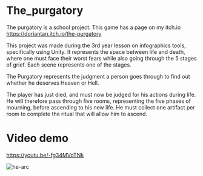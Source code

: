 # The_purgatory
The purgatory is a school project. This game has a page on my itch.io https://doriantan.itch.io/the-purgatory

This project was made during the 3rd year lesson on infographics tools, specifically using Unity. It represents the space between life and death, where one must face their worst fears while also going through the 5 stages of grief. Each scene represents one of the stages.

The Purgatory represents the judgment a person goes through to find out whether he deserves Heaven or Hell.

The player has just died, and must now be judged for his actions during life. He will therefore pass through five rooms, representing the five phases of mourning, before ascending to his new life. He must collect one artifact per room to complete the ritual that will allow him to ascend.

# Video demo
https://youtu.be/-fg34MVoTNk

![he-arc](https://github.com/Yuminax/The_purgatory/assets/142225992/a68f0ea0-8b20-4214-a5cf-9365ac97e2ad)
